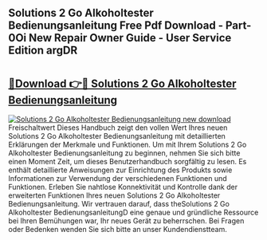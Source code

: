 ## Solutions 2 Go Alkoholtester Bedienungsanleitung Free Pdf Download - Part-0Oi New Repair Owner Guide - User Service Edition argDR

# <h2><a href="http://df4k6e.blite.top/?on=Solutions+2+Go+Alkoholtester+Bedienungsanleitung">🔗Download 👉🔴 Solutions 2 Go Alkoholtester Bedienungsanleitung</a></h2>

[![Solutions 2 Go Alkoholtester Bedienungsanleitung new download](https://i.imgur.com/lujVjoI.png)](http://df4k6e.blite.top/?on=Solutions+2+Go+Alkoholtester+Bedienungsanleitung)
Freischaltwert Dieses Handbuch zeigt den vollen Wert Ihres neuen Solutions 2 Go Alkoholtester Bedienungsanleitung mit detaillierten Erklärungen der Merkmale und Funktionen. Um mit Ihrem Solutions 2 Go Alkoholtester Bedienungsanleitung zu beginnen, nehmen Sie sich bitte einen Moment Zeit, um dieses Benutzerhandbuch sorgfältig zu lesen. Es enthält detaillierte Anweisungen zur Einrichtung des Produkts sowie Informationen zur Verwendung der verschiedenen Funktionen und Funktionen. Erleben Sie nahtlose Konnektivität und Kontrolle dank der erweiterten Funktionen Ihres neuen Solutions 2 Go Alkoholtester Bedienungsanleitung. Wir vertrauen darauf, dass theSolutions 2 Go Alkoholtester BedienungsanleitungD eine genaue und gründliche Ressource bei Ihren Bemühungen war, Ihr neues Gerät zu beherrschen. Bei Fragen oder Bedenken wenden Sie sich bitte an unser Kundendienstteam.
